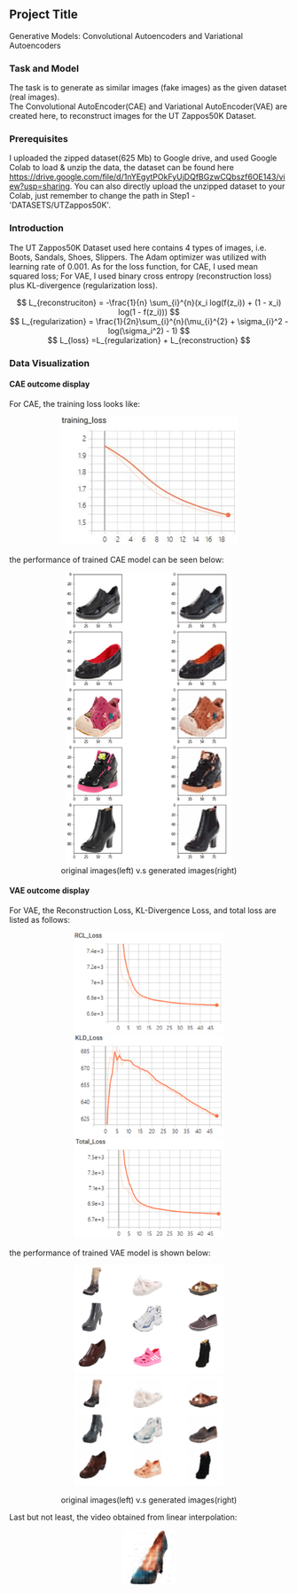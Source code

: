 ## Project Title

Generative Models: Convolutional Autoencoders and Variational Autoencoders

### Task and Model

The task is to generate as similar images (fake images) as the given dataset (real images).  
The Convolutional AutoEncoder(CAE) and Variational AutoEncoder(VAE) are created here, to reconstruct images for the UT Zappos50K Dataset.


### Prerequisites

I uploaded the zipped dataset(625 Mb) to Google drive, and used Google Colab to load & unzip the data, the dataset can be found here https://drive.google.com/file/d/1nYEgytPOkFyUjDQfBGzwCQbszf6OE143/view?usp=sharing. You can also directly upload the unzipped dataset to your Colab, just remember to change the path in Step1 -'DATASETS/UTZappos50K'.


### Introduction

The UT Zappos50K Dataset used here contains 4 types of images, i.e. Boots, Sandals, Shoes, Slippers. The Adam optimizer was utilized with learning rate of 0.001. As for the loss function, for CAE, I used mean squared loss; For VAE, I used binary cross entropy (reconstruction loss) plus KL-divergence (regularization loss).  
<div align=center>$$ L_{reconstruciton} = -\frac{1}{n} \sum_{i}^{n}(x_i log(f(z_i)) + (1 - x_i) log(1 - f(z_i))) $$</div>     
<div align=center>$$ L_{regularization} = \frac{1}{2n}\sum_{i}^{n}(\mu_{i}^{2} + \sigma_{i}^2 - log(\sigma_i^2) - 1) $$</div>    
<div align=center>$$ L_{loss} =L_{regularization} + L_{reconstruction} $$</div>   
 
### Data Visualization
#### CAE outcome display
For CAE, the training loss looks like:   
<div align=center><img src="https://github.com/MianWang123/Variational-Autoencoder/blob/master/pics/cae_loss.PNG" width='320'/></div>    

the performance of trained CAE model can be seen below:    
<div align=center><img src="https://github.com/MianWang123/Variational-Autoencoder/blob/master/pics/cae_pic2.PNG" width='300'/></div>    
<div align=center>original images(left) v.s generated images(right)</div>       

#### VAE outcome display
For VAE, the Reconstruction Loss, KL-Divergence Loss, and total loss are listed as follows:   
<div align=center><figure class="third">
<img src="https://github.com/MianWang123/Variational-Autoencoder/blob/master/pics/vae_bceloss.PNG" width='270'/><img src="https://github.com/MianWang123/Variational-Autoencoder/blob/master/pics/vae_kldloss.PNG" width='270'/><img src="https://github.com/MianWang123/Variational-Autoencoder/blob/master/pics/vae_totalloss.PNG" width='270'/>
</figure></div>  

the performance of trained VAE model is shown below:
<div align=center><figure class="half">
<img src="https://github.com/MianWang123/Variational-Autoencoder/blob/master/pics/vae_orig_img.PNG" width='270'/><img src="https://github.com/MianWang123/Variational-Autoencoder/blob/master/pics/vae_gen_img.PNG" width='270'/>
</figure></div> 
<div align=center>original images(left) v.s generated images(right)</div>  

Last but not least, the video obtained from linear interpolation:   
<div align=center><img src='https://github.com/MianWang123/Variational-Autoencoder/blob/master/pics/vae_video.gif'></div>
